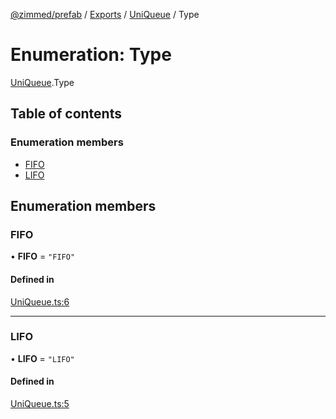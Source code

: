 [@zimmed/prefab](../README.md) / [Exports](../modules.md) / [UniQueue](../modules/UniQueue.md) / Type

# Enumeration: Type

[UniQueue](../modules/UniQueue.md).Type

## Table of contents

### Enumeration members

- [FIFO](UniQueue.Type.md#fifo)
- [LIFO](UniQueue.Type.md#lifo)

## Enumeration members

### FIFO

• **FIFO** = `"FIFO"`

#### Defined in

[UniQueue.ts:6](https://github.com/zimmed/prefab/blob/5b06828/src/UniQueue.ts#L6)

___

### LIFO

• **LIFO** = `"LIFO"`

#### Defined in

[UniQueue.ts:5](https://github.com/zimmed/prefab/blob/5b06828/src/UniQueue.ts#L5)
